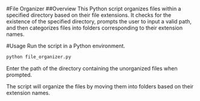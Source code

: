 #File Organizer
##Overview
This Python script organizes files within a specified directory based on their file extensions. It checks for the existence of the specified directory, prompts the user to input a valid path, and then categorizes files into folders corresponding to their extension names.

#Usage
Run the script in a Python environment.

```bash
python file_organizer.py
```
Enter the path of the directory containing the unorganized files when prompted.

The script will organize the files by moving them into folders based on their extension names.